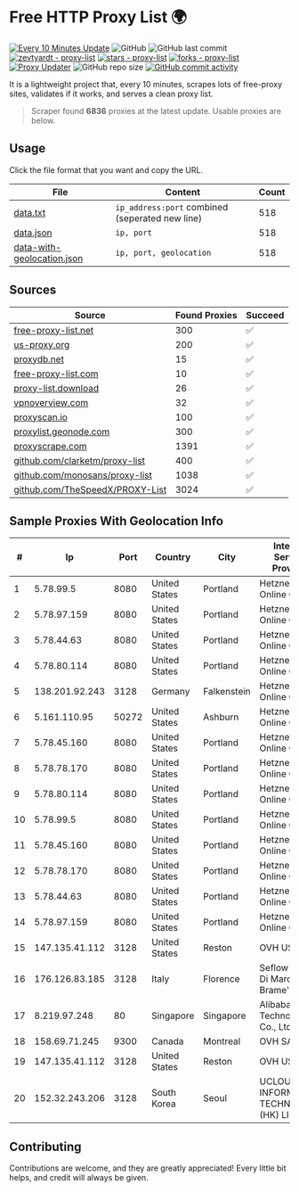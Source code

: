 
# Free HTTP Proxy List 🌍

[![Every 10 Minutes Update](https://github.com/mertguvencli/http-proxy-list/actions/workflows/main.yml/badge.svg?branch=main)](https://github.com/mertguvencli/http-proxy-list/actions/workflows/main.yml)
![GitHub](https://img.shields.io/github/license/mertguvencli/http-proxy-list)
![GitHub last commit](https://img.shields.io/github/last-commit/mertguvencli/http-proxy-list)
[![zevtyardt - proxy-list](https://img.shields.io/static/v1?label=zevtyardt&message=proxy-list&color=blue&logo=github)](https://github.com/zevtyardt/proxy-list "Go to GitHub repo")
[![stars - proxy-list](https://img.shields.io/github/stars/zevtyardt/proxy-list?style=social)](https://github.com/zevtyardt/proxy-list)
[![forks - proxy-list](https://img.shields.io/github/forks/zevtyardt/proxy-list?style=social)](https://github.com/zevtyardt/proxy-list)
[![Proxy Updater](https://github.com/zevtyardt/proxy-list/workflows/Proxy%20Updater/badge.svg)](https://github.com/zevtyardt/proxy-list/actions?query=workflow:"Proxy+Updater")
![GitHub repo size](https://img.shields.io/github/repo-size/zevtyardt/proxy-list)
[![GitHub commit activity](https://img.shields.io/github/commit-activity/m/zevtyardt/proxy-list?logo=commits)](https://github.com/zevtyardt/proxy-list/commits/main)

It is a lightweight project that, every 10 minutes, scrapes lots of free-proxy sites, validates if it works, and serves a clean proxy list.

> Scraper found **6836** proxies at the latest update. Usable proxies are below.

## Usage

Click the file format that you want and copy the URL.

|File|Content|Count|
|----|-------|-----|
|[data.txt](https://raw.githubusercontent.com/mertguvencli/http-proxy-list/main/proxy-list/data.txt)|`ip_address:port` combined (seperated new line)|518|
|[data.json](https://raw.githubusercontent.com/mertguvencli/http-proxy-list/main/proxy-list/data.json)|`ip, port`|518|
|[data-with-geolocation.json](https://raw.githubusercontent.com/mertguvencli/http-proxy-list/main/proxy-list/data-with-geolocation.json)|`ip, port, geolocation`|518|

## Sources

|Source|Found Proxies|Succeed|
|------|-------------|-------|
|[free-proxy-list.net](https://free-proxy-list.net)|300|✅|
|[us-proxy.org](https://www.us-proxy.org)|200|✅|
|[proxydb.net](http://proxydb.net)|15|✅|
|[free-proxy-list.com](https://free-proxy-list.com/?page=&port=&type%5B%5D=http&type%5B%5D=https&up_time=0&search=Search)|10|✅|
|[proxy-list.download](https://www.proxy-list.download/HTTP)|26|✅|
|[vpnoverview.com](https://vpnoverview.com/privacy/anonymous-browsing/free-proxy-servers)|32|✅|
|[proxyscan.io](https://www.proxyscan.io)|100|✅|
|[proxylist.geonode.com](https://proxylist.geonode.com/api/proxy-list?limit=300&page=1&sort_by=lastChecked&sort_type=desc&protocols=http,https)|300|✅|
|[proxyscrape.com](https://api.proxyscrape.com/v2/?request=displayproxies&protocol=http&timeout=10000&country=all&ssl=all&anonymity=all)|1391|✅|
|[github.com/clarketm/proxy-list](https://raw.githubusercontent.com/clarketm/proxy-list/master/proxy-list-raw.txt)|400|✅|
|[github.com/monosans/proxy-list](https://raw.githubusercontent.com/monosans/proxy-list/main/proxies/http.txt)|1038|✅|
|[github.com/TheSpeedX/PROXY-List](https://raw.githubusercontent.com/TheSpeedX/PROXY-List/master/http.txt)|3024|✅|


## Sample Proxies With Geolocation Info

|#|Ip|Port|Country|City|Internet Service Provider|
|-|--|----|-------|----|-------------------------|
|1|5.78.99.5|8080|United States|Portland|Hetzner Online GmbH|
|2|5.78.97.159|8080|United States|Portland|Hetzner Online GmbH|
|3|5.78.44.63|8080|United States|Portland|Hetzner Online GmbH|
|4|5.78.80.114|8080|United States|Portland|Hetzner Online GmbH|
|5|138.201.92.243|3128|Germany|Falkenstein|Hetzner Online GmbH|
|6|5.161.110.95|50272|United States|Ashburn|Hetzner Online GmbH|
|7|5.78.45.160|8080|United States|Portland|Hetzner Online GmbH|
|8|5.78.78.170|8080|United States|Portland|Hetzner Online GmbH|
|9|5.78.80.114|8080|United States|Portland|Hetzner Online GmbH|
|10|5.78.99.5|8080|United States|Portland|Hetzner Online GmbH|
|11|5.78.45.160|8080|United States|Portland|Hetzner Online GmbH|
|12|5.78.78.170|8080|United States|Portland|Hetzner Online GmbH|
|13|5.78.44.63|8080|United States|Portland|Hetzner Online GmbH|
|14|5.78.97.159|8080|United States|Portland|Hetzner Online GmbH|
|15|147.135.41.112|3128|United States|Reston|OVH US LLC|
|16|176.126.83.185|3128|Italy|Florence|Seflow S.N.C. Di Marco Brame' & C.|
|17|8.219.97.248|80|Singapore|Singapore|Alibaba (US) Technology Co., Ltd.|
|18|158.69.71.245|9300|Canada|Montreal|OVH SAS|
|19|147.135.41.112|3128|United States|Reston|OVH US LLC|
|20|152.32.243.206|3128|South Korea|Seoul|UCLOUD INFORMATION TECHNOLOGY (HK) LIMITED|



## Contributing

Contributions are welcome, and they are greatly appreciated! Every
little bit helps, and credit will always be given.


